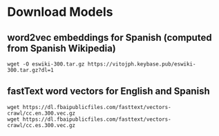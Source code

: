 # Download Models

## word2vec embeddings for Spanish (computed from Spanish Wikipedia)

    wget -O eswiki-300.tar.gz https://vitojph.keybase.pub/eswiki-300.tar.gz?dl=1


## fastText word vectors for English and Spanish

    wget https://dl.fbaipublicfiles.com/fasttext/vectors-crawl/cc.en.300.vec.gz
    wget https://dl.fbaipublicfiles.com/fasttext/vectors-crawl/cc.es.300.vec.gz


